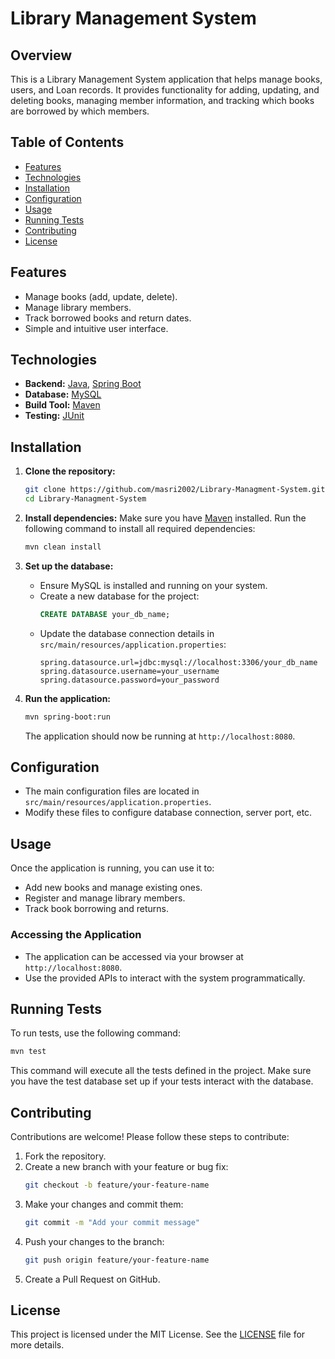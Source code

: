 
# Library Management System

## Overview

This is a Library Management System application that helps manage books, users, and Loan records. It provides functionality for adding, updating, and deleting books, managing member information, and tracking which books are borrowed by which members.

## Table of Contents

- [Features](#features)
- [Technologies](#technologies)
- [Installation](#installation)
- [Configuration](#configuration)
- [Usage](#usage)
- [Running Tests](#running-tests)
- [Contributing](#contributing)
- [License](#license)

## Features

- Manage books (add, update, delete).
- Manage library members.
- Track borrowed books and return dates.
- Simple and intuitive user interface.

## Technologies

- **Backend:** [Java](https://www.java.com/), [Spring Boot](https://spring.io/projects/spring-boot)
- **Database:** [MySQL](https://www.mysql.com/)
- **Build Tool:** [Maven](https://maven.apache.org/)
- **Testing:** [JUnit](https://junit.org/junit5/)

## Installation

1. **Clone the repository:**
   ```bash
   git clone https://github.com/masri2002/Library-Managment-System.git
   cd Library-Managment-System
   ```

2. **Install dependencies:**
   Make sure you have [Maven](https://maven.apache.org/install.html) installed. Run the following command to install all required dependencies:
   ```bash
   mvn clean install
   ```

3. **Set up the database:**
   - Ensure MySQL is installed and running on your system.
   - Create a new database for the project:
     ```sql
     CREATE DATABASE your_db_name;
     ```
   - Update the database connection details in `src/main/resources/application.properties`:
     ```properties
     spring.datasource.url=jdbc:mysql://localhost:3306/your_db_name
     spring.datasource.username=your_username
     spring.datasource.password=your_password
     ```

4. **Run the application:**
   ```bash
   mvn spring-boot:run
   ```

   The application should now be running at `http://localhost:8080`.

## Configuration

- The main configuration files are located in `src/main/resources/application.properties`.
- Modify these files to configure database connection, server port, etc.

## Usage

Once the application is running, you can use it to:

- Add new books and manage existing ones.
- Register and manage library members.
- Track book borrowing and returns.

### Accessing the Application

- The application can be accessed via your browser at `http://localhost:8080`.
- Use the provided APIs to interact with the system programmatically.

## Running Tests

To run tests, use the following command:

```bash
mvn test
```

This command will execute all the tests defined in the project. Make sure you have the test database set up if your tests interact with the database.

## Contributing

Contributions are welcome! Please follow these steps to contribute:

1. Fork the repository.
2. Create a new branch with your feature or bug fix:
   ```bash
   git checkout -b feature/your-feature-name
   ```
3. Make your changes and commit them:
   ```bash
   git commit -m "Add your commit message"
   ```
4. Push your changes to the branch:
   ```bash
   git push origin feature/your-feature-name
   ```
5. Create a Pull Request on GitHub.

## License

This project is licensed under the MIT License. See the [LICENSE](LICENSE) file for more details.
